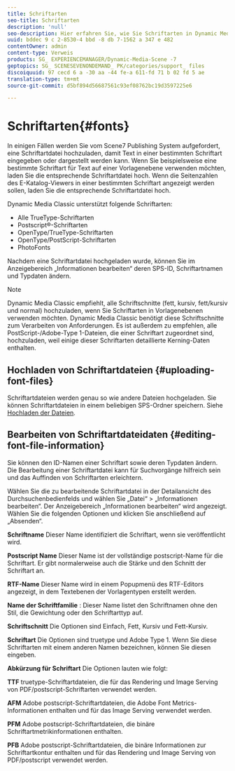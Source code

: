 ```yaml
---
title: Schriftarten
seo-title: Schriftarten
description: 'null'
seo-description: Hier erfahren Sie, wie Sie Schriftarten in Dynamic Media Classic verwenden.
uuid: bddec 9 c 2-8530-4 bbd -8 db 7-1562 a 347 e 482
contentOwner: admin
content-type: Verweis
products: SG_ EXPERIENCEMANAGER/Dynamic-Media-Scene -7
geptopics: SG_ SCENESEVENONDEMAND_ PK/categories/support_ files
discoiquuid: 97 cecd 6 a -30 aa -44 fe-a 611-fd 71 b 02 fd 5 ae
translation-type: tm+mt
source-git-commit: d5bf894d56687561c93ef08762bc19d3597225e6

---
```



# Schriftarten{#fonts}

In einigen Fällen werden Sie vom Scene7 Publishing System aufgefordert, eine Schriftartdatei hochzuladen, damit Text in einer bestimmten Schriftart eingegeben oder dargestellt werden kann. Wenn Sie beispielsweise eine bestimmte Schriftart für Text auf einer Vorlagenebene verwenden möchten, laden Sie die entsprechende Schriftartdatei hoch. Wenn die Seitenzahlen des E-Katalog-Viewers in einer bestimmten Schriftart angezeigt werden sollen, laden Sie die entsprechende Schriftartdatei hoch.

Dynamic Media Classic unterstützt folgende Schriftarten:

* Alle TrueType-Schriftarten
* Postscript®-Schriftarten
* OpenType/TrueType-Schriftarten
* OpenType/PostScript-Schriftarten
* PhotoFonts

Nachdem eine Schriftartdatei hochgeladen wurde, können Sie im Anzeigebereich „Informationen bearbeiten“ deren SPS-ID, Schriftartnamen und Typdaten ändern.

>[!NOTE]
>
>Dynamic Media Classic empfiehlt, alle Schriftschnitte (fett, kursiv, fett/kursiv und normal) hochzuladen, wenn Sie Schriftarten in Vorlagenebenen verwenden möchten. Dynamic Media Classic benötigt diese Schriftschnitte zum Verarbeiten von Anforderungen. Es ist außerdem zu empfehlen, alle PostScript-/Adobe-Type 1-Dateien, die einer Schriftart zugeordnet sind, hochzuladen, weil einige dieser Schriftarten detaillierte Kerning-Daten enthalten.

## Hochladen von Schriftartdateien {#uploading-font-files}

Schriftartdateien werden genau so wie andere Dateien hochgeladen. Sie können Schriftartdateien in einem beliebigen SPS-Ordner speichern. Siehe [Hochladen der Dateien](uploading-files.md#uploading_your_files).

## Bearbeiten von Schriftartdateidaten {#editing-font-file-information}

Sie können den ID-Namen einer Schriftart sowie deren Typdaten ändern. Die Bearbeitung einer Schriftartdatei kann für Suchvorgänge hilfreich sein und das Auffinden von Schriftarten erleichtern.

Wählen Sie die zu bearbeitende Schriftartdatei in der Detailansicht des Durchsuchenbedienfelds und wählen Sie „Datei“ &gt; „Informationen bearbeiten“. Der Anzeigebereich „Informationen bearbeiten“ wird angezeigt. Wählen Sie die folgenden Optionen und klicken Sie anschließend auf „Absenden“.

**Schriftname** Dieser Name identifiziert die Schriftart, wenn sie veröffentlicht wird.

**Postscript Name** Dieser Name ist der vollständige postscript-Name für die Schriftart. Er gibt normalerweise auch die Stärke und den Schnitt der Schriftart an.

**RTF-Name** Dieser Name wird in einem Popupmenü des RTF-Editors angezeigt, in dem Textebenen der Vorlagentypen erstellt werden.

**Name der Schriftfamilie** : Dieser Name listet den Schriftnamen ohne den Stil, die Gewichtung oder den Schriftarttyp auf.

**Schriftschnitt** Die Optionen sind Einfach, Fett, Kursiv und Fett-Kursiv.

**Schriftart** Die Optionen sind truetype und Adobe Type 1. Wenn Sie diese Schriftarten mit einem anderen Namen bezeichnen, können Sie diesen eingeben.

**Abkürzung für Schriftart** Die Optionen lauten wie folgt:

**TTF** truetype-Schriftartdateien, die für das Rendering und Image Serving von PDF/postscript-Schriftarten verwendet werden.

**AFM** Adobe postscript-Schriftartdateien, die Adobe Font Metrics-Informationen enthalten und für das Image Serving verwendet werden.

**PFM** Adobe postscript-Schriftartdateien, die binäre Schriftartmetrikinformationen enthalten.

**PFB** Adobe postscript-Schriftartdateien, die binäre Informationen zur Schriftartkontur enthalten und für das Rendering und Image Serving von PDF/postscript verwendet werden.

